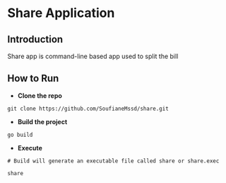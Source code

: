 # Share Application

## Introduction

Share app is command-line based app used to split the bill 

## How to Run

* **Clone the repo**
```
git clone https://github.com/SoufianeMssd/share.git
```
* **Build the project**
```
go build
```
* **Execute**
```
# Build will generate an executable file called share or share.exec 

share
```
